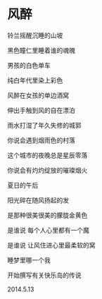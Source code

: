 # 风醉
铃兰摇醒沉睡的山坡

黑色瞳仁里睡着谁的魂魄

男孩的白色单车

纯白年代里染上彩色

风醉在女孩的单边酒窝

伸出手触到风的自在漂泊

雨水打湿了年久失修的城郭

你说会遇到烟雨色的村落

这个城市的夜晚总是星辰零落

你说会有灼灼绽放的璀璨烟火

夏日的午后

阳光碎在随风扬起的发

是那种很美很美的朦胧金黄色

是谁说  每个人心里都有一个魔

是谁说  让风住进心里最柔软的窝

睡梦里哪一个我

开始撰写有关快乐岛的传说

2014.5.13
